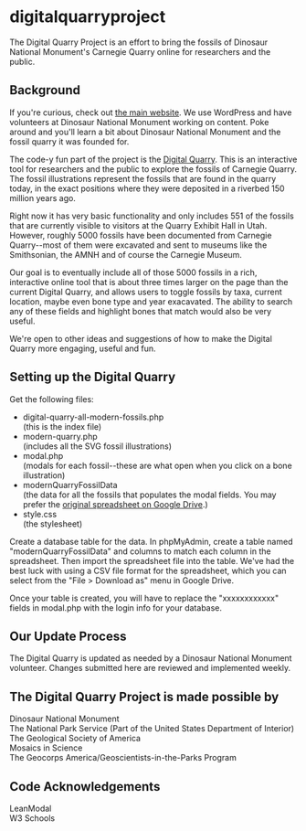 # digitalquarryproject
<p>The Digital Quarry Project is an effort to bring the fossils of Dinosaur National Monument's Carnegie Quarry online for researchers and the public.</p>

<h2>Background</h2>
<p>If you're curious, check out <a href="http://www.carnegiequarry.com/">the main website</a>. 
We use WordPress and have volunteers at Dinosaur National Monument working on content. Poke around and you'll learn a bit about Dinosaur National Monument and the fossil quarry it was founded for.</p>

<p>The code-y fun part of the project is the <a href="http://www.carnegiequarry.com/modern-quarry/digital-quarry-all-modern-fossils.php#anchor">Digital Quarry</a>. 
This is an interactive tool for researchers and the public to explore the fossils of Carnegie Quarry. The fossil illustrations represent the fossils that are found in the quarry today, in the exact positions where they were deposited in a riverbed 150 million years ago.</p>

<p>Right now it has very basic functionality and only includes 551 of the fossils that are currently visible to visitors at the Quarry Exhibit Hall in Utah. However, roughly 5000 fossils have been documented from Carnegie Quarry--most of them were excavated and sent to museums like the Smithsonian, the AMNH and of course the Carnegie Museum. </p>

<p>Our goal is to eventually include all of those 5000 fossils in a rich, interactive online tool that is about three times larger on the page than the current Digital Quarry, and allows users to toggle fossils by taxa, current location, maybe even bone type and year exacavated. The ability to search any of these fields and highlight bones that match would also be very useful. </p>

<p>We're open to other ideas and suggestions of how to make the Digital Quarry more engaging, useful and fun.</p>

<h2>Setting up the Digital Quarry</h2>
<p>Get the following files:</p>
<ul>
<li> digital-quarry-all-modern-fossils.php <br>(this is the index file)
<li> modern-quarry.php <br>(includes all the SVG fossil illustrations)
<li> modal.php <br>(modals for each fossil--these are what open when you click on a bone illustration)
<li> modernQuarryFossilData <br>(the data for all the fossils that populates the modal fields. You may prefer the <a href="https://docs.google.com/spreadsheets/d/1MFP6-KFfPjgZyjHZhh4ChBJgrdSiMtSN94tORUp-eug/edit?usp=sharing">original spreadsheet on Google Drive</a>.)
<li> style.css <br>(the stylesheet)
</ul>

<p>Create a database table for the data. In phpMyAdmin, create a table named "modernQuarryFossilData" and columns to match each column in the spreadsheet. Then import the spreadsheet file into the table. We've had the best luck with using a CSV file format for the spreadsheet, which you can select from the "File > Download as" menu in Google Drive.</p>

<p>Once your table is created, you will have to replace the "xxxxxxxxxxxx" fields in modal.php with the login info for your database.</p>

<h2>Our Update Process</h2>
<p>The Digital Quarry is updated as needed by a Dinosaur National Monument volunteer. Changes submitted here are reviewed and implemented weekly.</p>

<h2>The Digital Quarry Project is made possible by</h2>
Dinosaur National Monument<br>
The National Park Service (Part of the United States Department of Interior)<br>
The Geological Society of America<br>
Mosaics in Science<br>
The Geocorps America/Geoscientists-in-the-Parks Program<br>

<h2>Code Acknowledgements</h2>
LeanModal<br>
W3 Schools<br>

